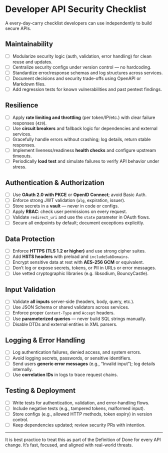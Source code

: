 # Developer API Security Checklist

A every-day-carry checklist developers can use independently to build secure APIs.

## Maintainability

- [ ] Modularize security logic (auth, validation, error handling) for clean reuse and updates.
- [ ] Centralize security configs under version control — no hardcoding.
- [ ] Standardize error/response schemas and log structures across services.
- [ ] Document decisions and security trade-offs using OpenAPI or Markdown files.
- [ ] Add regression tests for known vulnerabilities and past pentest findings.

## Resilience

- [ ] Apply **rate limiting and throttling** (per token/IP/etc.) with clear failure responses (`429`).
- [ ] Use **circuit breakers** and fallback logic for dependencies and external services.
- [ ] Gracefully handle errors without crashing; log details, return stable responses.
- [ ] Implement liveness/readiness **health checks** and configure upstream timeouts.
- [ ] Periodically **load test** and simulate failures to verify API behavior under stress.

## Authentication & Authorization

- [ ] Use **OAuth 2.0 with PKCE** or **OpenID Connect**; avoid Basic Auth.
- [ ] Enforce strong JWT validation (`alg`, expiration, issuer).
- [ ] Store secrets in a **vault** — never in code or configs.
- [ ] Apply **RBAC**: check user permissions on every request.
- [ ] Validate `redirect_uri` and use the `state` parameter in OAuth flows.
- [ ] Secure all endpoints by default; document exceptions explicitly.

## Data Protection

- [ ] Enforce **HTTPS (TLS 1.2 or higher)** and use strong cipher suites.
- [ ] Add **HSTS headers** with preload and `includeSubDomains`.
- [ ] Encrypt sensitive data at rest with **AES‑256 GCM** or equivalent.
- [ ] Don’t log or expose secrets, tokens, or PII in URLs or error messages.
- [ ] Use vetted cryptographic libraries (e.g. libsodium, BouncyCastle).

## Input Validation

- [ ] Validate **all inputs** server-side (headers, body, query, etc.).
- [ ] Use JSON Schema or shared validators across services.
- [ ] Enforce proper `Content-Type` and `Accept` headers.
- [ ] Use **parameterized queries** — never build SQL strings manually.
- [ ] Disable DTDs and external entities in XML parsers.

## Logging & Error Handling

- [ ] Log authentication failures, denied access, and system errors.
- [ ] Avoid logging secrets, passwords, or sensitive identifiers.
- [ ] Send users **generic error messages** (e.g., “Invalid input”); log details internally.
- [ ] Use **correlation IDs** in logs to trace request chains.

## Testing & Deployment

- [ ] Write tests for authentication, validation, and error-handling flows.
- [ ] Include negative tests (e.g., tampered tokens, malformed input).
- [ ] Store configs (e.g., allowed HTTP methods, token expiry) in version control.
- [ ] Keep dependencies updated; review security PRs with intention.

---

It is best practice to treat this as part of the Definition of Done for every API change. It’s fast, focused, and aligned with real-world threats.

